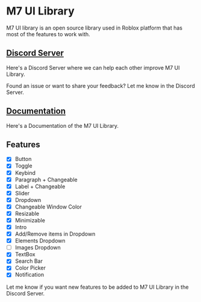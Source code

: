# M7 UI Library
M7 UI library is an open source library used in Roblox platform that has most of the features to work with.

## [Discord Server](https://discord.gg/PUWk3xwsjk)

Here's a Discord Server where we can help each other improve M7 UI Library.

Found an issue or want to share your feedback? Let me know in the Discord Server.

## **[Documentation](https://github.com/M7ilan/M7-UI-Library/blob/main/Documentation.md)**
Here's a Documentation of the M7 UI Library.

## Features
- [x] Button
- [x] Toggle
- [x] Keybind
- [x] Paragraph + Changeable
- [x] Label + Changeable
- [x] Slider
- [x] Dropdown
- [x] Changeable Window Color
- [x] Resizable
- [x] Minimizable
- [x] Intro
- [x] Add/Remove items in Dropdown
- [x] Elements Dropdown
- [ ] Images Dropdown
- [x] TextBox
- [x] Search Bar
- [x] Color Picker
- [x] Notification

Let me know if you want new features to be added to M7 UI Library in the Discord Server.
